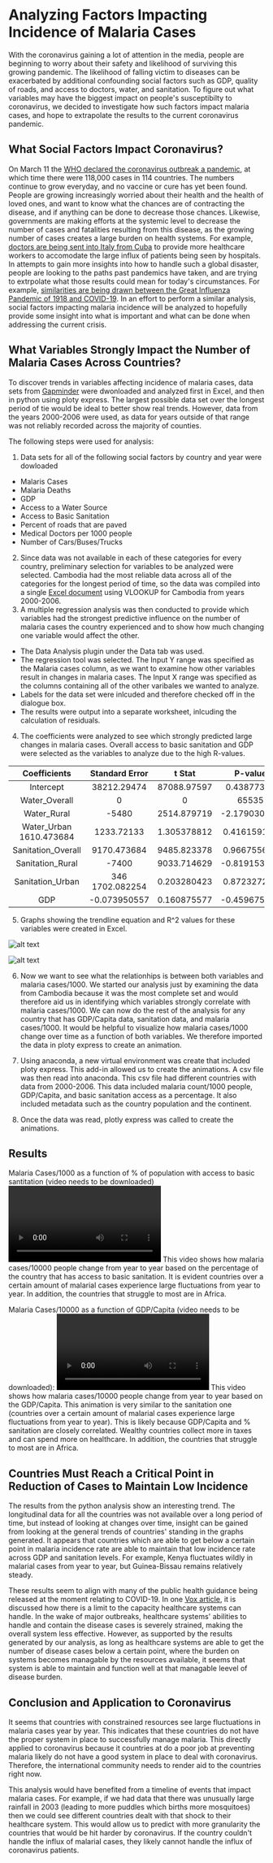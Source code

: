 # Analyzing Factors Impacting Incidence of Malaria Cases

With the coronavirus gaining a lot of attention in the media, people are beginning to worry about their safety and likelihood of surviving this growing pandemic. The likelihood of falling victim to diseases can be exacerbated by additional confounding social factors such as GDP, quality of roads, and access to doctors, water, and sanitation. To figure out what variables may have the biggest impact on people's susceptibilty to coronavirus, we decided to investigate how such factors impact malaria cases, and hope to extrapolate the results to the current coronavirus pandemic. 

## What Social Factors Impact Coronavirus?

On March 11 the [WHO declared the coronavirus outbreak a pandemic](https://www.who.int/dg/speeches/detail/who-director-general-s-opening-remarks-at-the-media-briefing-on-covid-19---11-march-2020), at which time there were 118,000 cases in 114 countries. The numbers continue to grow everyday, and no vaccine or cure has yet been found. People are growing increasingly worried about their health and the health of loved ones, and want to know what the chances are of contracting the disease, and if anything can be done to decrease those chances. Likewise, governments are making efforts at the systemic level to decrease the number of cases and fatalities resulting from this disease, as the growing number of cases creates a large burden on health systems. For example, [doctors are being sent into Italy from Cuba](https://www.reuters.com/article/us-health-coronavirus-cuba/cuban-doctors-head-to-italy-battle-coronavirus-idUSKBN219051) to provide more healthcare workers to accomodate the large influx of patients being seen by hospitals. 
In attempts to gain more insights into how to handle such a global disaster, people are looking to the paths past pandemics have taken, and are trying to extrpolate what those results could mean for today's circumstances. For example, [similarities are being drawn between the Great Influenza Pandemic of 1918 and COVID-19](https://www.weforum.org/agenda/2020/03/coronavirus-great-influenza-pandemic-covid19-prepared-outbreak/). In an effort to perform a similar analysis, social factors impacting malaria incidence will be analyzed to hopefully provide some insight into what is important and what can be done when addressing the current crisis. 

## What Variables Strongly Impact the Number of Malaria Cases Across Countries?

To discover trends in variables affecting incidence of malaria cases, data sets from [Gapminder](https://www.gapminder.org/data/) were dwonloaded and analyzed first in Excel, and then in python using ploty express. The largest possible data set over the longest period of tie would be ideal to better show real trends. However, data from the years 2000-2006 were used, as data for years outside of that range was not reliably recorded across the majority of counties. 

The following steps were used for analysis:
1. Data sets for all of the following social factors by country and year were dowloaded
  * Malaris Cases
  * Malaria Deaths
  * GDP
  * Access to a Water Source
  * Access to Basic Sanitation
  * Percent of roads that are paved
  * Medical Doctors per 1000 people
  * Number of Cars/Buses/Trucks 
2. Since data was not available in each of these categories for every country, preliminary selection for variables to be analyzed were selected. Cambodia had the most reliable data across all of the categories for the longest period of time, so the data was compiled into a single [Excel document](https://github.com/karinafrank/analyzing-factors-impacting-number-of-malaria-cases/blob/master/Regression%20Analysis.xlsx?raw=true) using VLOOKUP for Cambodia from years 2000-2006. 
3. A multiple regression analysis was then conducted to provide which variables had the strongest predictive influence on the number of malaria cases the country experienced and to show how much changing one variable would affect the other. 
  * The Data Analysis plugin under the Data tab was used. 
  * The regression tool was selected. The Input Y range was specified as the Malaria cases column, as we want to examine how other variables result in changes in malaria cases. The Input X range was specified as the columns containing all of the other varibales we wanted to analyze. 
  * Labels for the data set were inlcuded and therefore checked off in the dialogue box.
  * The results were output into a separate worksheet, inlcuding the calculation of residuals.
4. The coefficients were analyzed to see which strongly predicted large changes in malaria cases. Overall access to basic sanitation and GDP were selected as the variables to analyze due to the high R-values. 

|	Coefficients|	Standard Error	|t Stat	|P-value	|Lower 95%	|Upper 95%	|Lower 95.0%	|Upper 95.0%|
|:---:|:---:|:---:|:---:|:---:|:---:|:---:|:---:|
|Intercept|	38212.29474	|87088.97597	|0.43877304	|0.736771436|	-1068358.064|1144782.654	|-1068358.064	|1144782.654
|Water_Overall|	0	|0|	65535	|#NUM!|	0	|0|	0|	0|
|Water_Rural|	-5480	|2514.879719|	-2.179030655	|#NUM!|	-37434.57659|	26474.57659|	-37434.57659	|26474.57659|
|Water_Urban	1610.473684	|1233.72133	|1.305378812	|0.416159144	|-14065.44213|	17286.3895	|-14065.44213|	17286.3895|
|Sanitation_Overall	|9170.473684	|9485.823378	|0.966755686|	0.510759838	|-111358.3403|	129699.2876|	-111358.3403	|129699.2876|
|Sanitation_Rural|	-7400|	9033.714629|	-0.819153616|	0.563080625|	-122184.2276	|107384.2276	|-122184.2276|	107384.2276|
|Sanitation_Urban	|346	1702.082254|	0.203280423|	0.872327297	|-21281.0056|	21973.0056	|-21281.0056	|21973.0056|
|GDP|	-0.073950557	|0.160875577	|-0.459675474|	0.665044657	|-0.487494394|	0.33959328|	-0.487494394	|0.33959328|


5. Graphs showing the trendline equation and R^2 values for these variables were created in Excel.

![alt text](https://github.com/karinafrank/analyzing-factors-impacting-number-of-malaria-cases/blob/master/Malaria%20Cases%20v.%20GDP%20in%20Cambodia.JPG?raw=true)

![alt text](https://github.com/karinafrank/analyzing-factors-impacting-number-of-malaria-cases/blob/master/Malaria%20Cases%20v.%20Overall%20Sanitation%20in%20Cambodia.JPG?raw=true)

6. Now we want to see what the relationhips is between both variables and malaria cases/1000. We started our analysis just by examining the data from Cambodia because it was the most complete set and would therefore aid us in identifying which variables strongly correlate with malaria cases/1000. We can now do the rest of the analysis for any country that has GDP/Capita data, sanitation data, and malaria cases/1000. It would be helpful to visualize how malaria cases/1000 change over time as a function of both variables. We therefore imported the data in ploty express to create an animation.

7. Using anaconda, a new virtual environment was create that included ploty express. This add-in allowed us to create the animations. A csv file was then read into anaconda. This csv file had different countries with data from 2000-2006. This data included malaria count/1000 people, GDP/Capita, and basic sanitation access as a percentage. It also included metadata such as the country population and the continent.

8. Once the data was read, plotly express was called to create the animations.

## Results

Malaria Cases/1000 as a function of % of population with access to basic santitation (video needs to be downloaded)
![alt text](https://github.com/karinafrank/analyzing-factors-impacting-number-of-malaria-cases/blob/master/Basic%20Sanitation%20Animation.mp4)
This video shows how malaria cases/10000 people change from year to year based on the percentage of the country that has access to basic sanitation. It is evident countries over a certain amount of malarial cases experience large fluctuations from year to year. In addition, the countries that struggle to most are in Africa.    

Malaria Cases/10000 as a function of GDP/Capita (video needs to be downloaded):
![alt text](https://github.com/karinafrank/analyzing-factors-impacting-number-of-malaria-cases/blob/master/GDPCapita%20Animation.mp4)
This video shows how malaria cases/10000 people change from year to year based on the GDP/Capita. This animation is very similar to the sanitation one (countries over a certain amount of malarial cases experience large fluctuations from year to year). This is likely because GDP/Capita and % sanitation are closely correlated. Wealthy countries collect more in taxes and can spend more on healthcare. In addition, the countries that struggle to most are in Africa.

## Countries Must Reach a Critical Point in Reduction of Cases to Maintain Low Incidence

The results from the python analysis show an interesting trend. The longitudinal data for all the countries was not available over a long period of time, but instead of looking at changes over time, insight can be gained from looking at the general trends of countries' standing in the graphs generated. It appears that countries which are able to get below a certain point in malaria incidence rate are able to maintain that low incidence rate across GDP and sanitation levels. For example, Kenya fluctuates wildly in malarial cases from year to year, but Guinea-Bissau remains relatively steady. 

These results seem to align with many of the public health guidance being released at the moment relating to COVID-19. In one [Vox article](https://www.vox.com/2020/3/10/21171481/coronavirus-us-cases-quarantine-cancellation), it is discussed how there is a limit to the capacity healthcare systems can handle. In the wake of major outbreaks, healthcare systems' abilities to handle and contain the disease cases is severely strained, making the overall system less effective. However, as supported by the results generated by our analysis, as long as healthcare systems are able to get the number of disease cases below a certain point, where the burden on systems becomes managable by the resources available, it seems that system is able to maintain and function well at that managable leevel of disease burden. 

## Conclusion and Application to Coronavirus 

It seems that countries with constrained resources see large fluctuations in malaria cases year by year. This indicates that these countries do not have the proper system in place to successfully manage malaria. This directly applied to coronavirus because it countries at do a poor job at preventing malaria likely do not have a good system in place to deal with coronavirus. Therefore, the international community needs to render aid to the countries right now. 

This analysis would have benefited from a timeline of events that impact malaria cases. For example, if we had data that there was unusually large rainfall in 2003 (leading to more puddles which births more mosquitoes) then we could see different countries dealt with that shock to their healthcare system. This would allow us to predict with more granularity the countries that would be hit harder by coronavirus. If the country couldn't handle the influx of malarial cases, they likely cannot handle the influx of coronavirus patients. 
